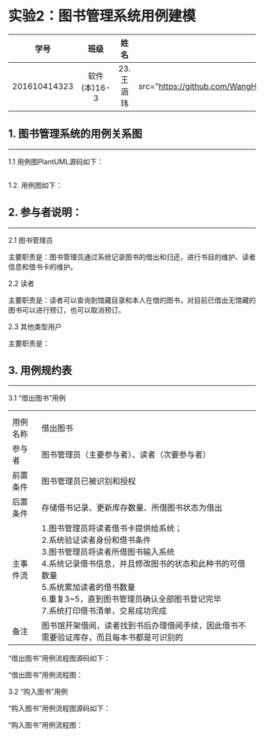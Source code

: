 实验2：图书管理系统用例建模
=======
    
学号|班级|姓名|我的照片
:-:|:-:|:-:|:-:
201610414323|软件(本)16-3|23.王涵玮|<*img src="https://github.com/WangHanWei19971211/is_analysis/blob/master/test1/myself.jpg" width="66"/>


## 1. 图书管理系统的用例关系图
--------
1.1 用例图PlantUML源码如下：
~~~sql
~~~

1.2. 用例图如下：

## 2. 参与者说明：
---------
2.1 图书管理员

主要职责是：图书管理员通过系统记录图书的借出和归还，进行书目的维护、读者信息和借书卡的维护。

2.2 读者

主要职责是：读者可以查询到馆藏目录和本人在借的图书，对目前已借出无馆藏的图书可以进行预订，也可以取消预订。

2.3 其他类型用户

主要职责是：

## 3. 用例规约表
-----------------
3.1 “借出图书”用例

<table class="tg">
  <tr>
    <th class="tg-0lax" colspan="5"></th>
  </tr>
  <tr>
    <td class="tg-0pky" colspan="2">用例名称</td>
    <td class="tg-0pky" colspan="3">借出图书</td>
  </tr>
  <tr>
    <td class="tg-0lax" colspan="2">参与者</td>
    <td class="tg-0lax" colspan="3">图书管理员（主要参与者）、读者（次要参与者）</td>
  </tr>
  <tr>
    <td class="tg-0lax" colspan="2">前置条件</td>
    <td class="tg-0lax" colspan="3">图书管理员已被识别和授权</td>
  </tr>
  <tr>
    <td class="tg-0lax" colspan="2">后置条件</td>
    <td class="tg-0lax" colspan="3">存储借书记录、更新库存数量、所借图书状态为借出</td>
  </tr>
    <tr>
    <td class="tg-0pky" colspan="2">主事件流</td>
    <td class="tg-0pky" colspan="3">1.图书管理员将读者借书卡提供给系统；<br>2.系统验证读者身份和借书条件<br>3.图书管理员将读者所借图书输入系统<br>4.系统记录借书信息，并且修改图书的状态和此种书的可借数量<br>5.系统累加读者的借书数量<br>6.重复3~5，直到图书管理员确认全部图书登记完毕<br>7.系统打印借书清单，交易成功完成</td>
  </tr>
  <tr>
    <td class="tg-0lax" colspan="2">备注</td>
    <td class="tg-0lax" colspan="3">图书馆开架借阅，读者找到书后办理借阅手续，因此借书不需要验证库存，而且每本书都是可识别的</td>
  </tr>
</table>

“借出图书”用例流程图源码如下：

“借出图书”用例流程图：

3.2 “购入图书”用例

“购入图书”用例流程图源码如下：

“购入图书”用例流程图：
